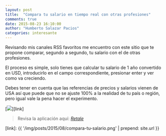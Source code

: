 ```yaml
---
layout: post
title:  "Compara tu salario en tiempo real con otras profesiones"
comments: true
date: 2015-08-23 16:10:00
author: "Humberto Salazar Pacios"
categories: interesante
---
```


Revisando mis canales RSS favoritos me encuentro con este sitio que te propone comparar, segundo a segundo, tu salario con el de otras profesiones.

El proceso es simple, solo tienes que calcular tu salario de 1 año convertido en USD, introducirlo en el campo correspondiente, presionar enter y ver como va creciendo.

Debes tener en cuenta que las referencias de precios y salarios vienen de USA así que puede que no se ajuste 100% a la realidad de tu país o región, pero igual vale la pena hacer el experimento.

[<img class="post-image img-responsive" src="{{ '/img/posts/2015/08/compara-tu-salario.png' | prepend: site.url }}">][link]

<blockquote >
  <footer>Revisa la aplicación aquí: <cite title="Retale"><a href="http://www.retale.com/info/salaries-in-real-time/">Retale</a></cite></footer>
</blockquote>


[link]: {{ '/img/posts/2015/08/compara-tu-salario.png' | prepend: site.url }}